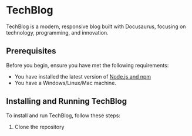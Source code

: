 # TechBlog

TechBlog is a modern, responsive blog built with Docusaurus, focusing on technology, programming, and innovation.

## Prerequisites

Before you begin, ensure you have met the following requirements:

* You have installed the latest version of [Node.js and npm](https://nodejs.org/en/download/)
* You have a Windows/Linux/Mac machine.

## Installing and Running TechBlog

To install and run TechBlog, follow these steps:

1. Clone the repository

